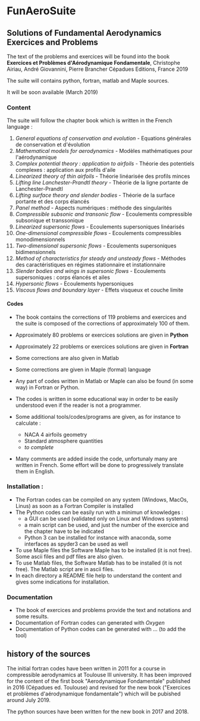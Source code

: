# FunAeroSuite
## Solutions of Fundamental Aerodynamics Exercices and Problems

The text of the problems and exercices will be found into the book
**Exercices et Problèmes d'Aérodynamique Fondamentale**,
Christophe Airiau, André Giovannini, Pierre Brancher
Cépadues Editions, France
2019

The suite will contains python, fortran, matlab and Maple sources.

It will be soon available (March 2019)

### Content
The suite will follow the chapter book which is written in the French language :
1. *General equations of conservation and evolution* - Equations générales de conservation et d'évolution 
2. *Mathematical models for aerodynamics* - Modèles mathématiques pour l'aérodynamique  
3. *Complex potential theory : application to airfoils* - Théorie des potentiels complexes : application aux profils d'aile 
4. *Linearized theory of thin airfoils* - Théorie linéarisée des profils minces   
5. *Lifting line Lanchester-Prandtl theory* - Théorie de la ligne portante de Lanchester-Prandtl 
6. *Lifting surface theory and slender bodies* - Théorie de la surface portante et des corps élancés 
7. *Panel method* - Aspects numériques : méthode des singularités 
8. *Compressible subsonic and transonic flow* - Ecoulements compressible subsonique et transsonique 
9. *Linearized supersonic flows* - Ecoulements supersoniques linéarisés 
10. *One-dimensional compressible flows* - Ecoulements compressibles monodimensionnels
11. *Two-dimensional supersonic flows* - Ecoulements supersoniques bidimensionnels 
12. *Method of characteristics for steady and unsteady flows* - Méthodes des caractéristiques en régimes stationnaire et instationnaire
13. *Slender bodies and wings in supersonic flows* - Ecoulements supersoniques : corps élancés et ailes
14. *Hypersonic flows* - Ecoulements hypersoniques
15. *Viscous flows and boundary layer* - Effets visqueux et couche limite

#### Codes
* The book contains the corrections of 119 problems and exercices and the suite is composed of the corrections of approximately 100 of them.

* Approximately 80 problems or exercices solutions are given in **Python**
* Approximately 22 problems or exercices solutions are given in **Fortran**
* Some corrections are also given in Matlab 
* Some corrections are given in Maple (formal) language
* Any part of codes written in Matlab or Maple can also be found (in some way) in Fortran or Python.
* The codes is written in some educational way in order to be easily understood even if the reader is not a programmer.
* Some additional tools/codes/programs are given, as for instance to calculate :
   * NACA 4 airfoils geometry
   * Standard atmosphere quantities
   * *to complete*
 * Many comments are added inside the code, unfortunaly many are written in French. Some effort will be done to progressively translate them in English.

### Installation :
* The Fortran codes can be compiled on any system (Windows, MacOs, Linus) as soon as a Fortran Compiler is installed
* The Python codes can be easily run with a minimun of knowledges :
    * a GUI can be used (validated only on Linux and Windows systems)
    * a main script can be used, and just the number of the exercice and the chapter have to be indicated
    * Python 3 can be installed for instance with anaconda, some interfaces as spyder3 can be used as well
* To use Maple files the Software Maple has to be installed (it is not free). Some ascii files and pdf files are also given.
* To use Matlab files, the Software Matlab has to be installed (it is not free). The Matlab script are in ascii files.
* In each directory a README file help to understand the content and gives some indications for installation.

### Documentation
* The book of exercices and problems provide the text and notations and some results.
* Documentation of Fortran codes can generated with _Oxygen_
* Documentation of Python codes can be generated with ... (to add the tool)

## history of the sources

The initial fortran codes have been written in 2011 for a course in compressible aerodynamics at Toulouse III university. It has been improved for the content of the first book "Aerodynamique Fondamentale" published in 2016 (Cépadues ed. Toulouse)
and revised for the new book ("Exercices et problèmes d'aérodynamique fondamentale") which will be pubished around July 2019.

The python sources have been written for the new book in 2017 and 2018.
